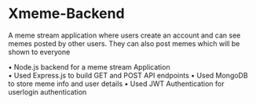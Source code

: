 # Xmeme-Backend

  A meme stream application where users create an account and can see memes posted by other users. They can also post memes which will be shown to everyone
  
• Node.js backend for a meme stream Application <br>
• Used Express.js to build GET and POST API endpoints
• Used MongoDB to store meme info and user details
• Used JWT Authentication for userlogin authentication

